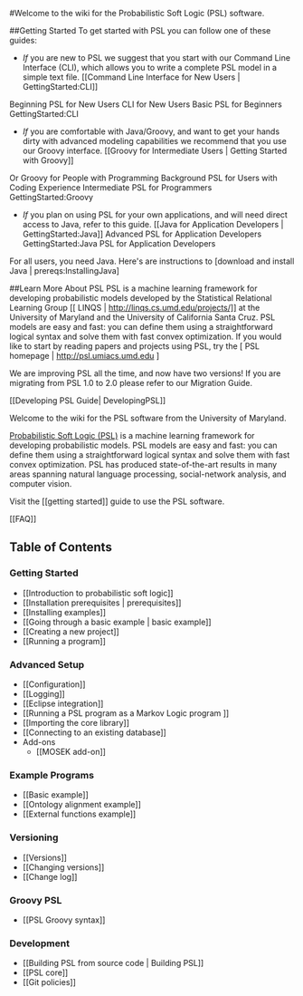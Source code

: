 #Welcome to the wiki for the Probabilistic Soft Logic (PSL) software. 


##Getting Started
To get started with PSL you can follow one of these guides: 
- _If_  you are new to PSL we suggest that you start with our Command Line Interface (CLI), which allows you to write a complete PSL model in a simple text file. [[Command Line Interface for New Users | GettingStarted:CLI]] 

Beginning PSL for New Users
CLI for New Users
Basic PSL for Beginners GettingStarted:CLI

- _If_  you are comfortable with Java/Groovy, and want to get your hands dirty with advanced modeling capabilities we recommend that you use our Groovy interface. [[Groovy for Intermediate Users | Getting Started with Groovy]] 

Or Groovy for People with Programming Background
PSL for Users with Coding Experience
Intermediate PSL for Programmers GettingStarted:Groovy

- _If_ you plan on using PSL for your own applications, and will need direct access to Java, refer to this guide.
[[Java for Application Developers | GettingStarted:Java]] 
Advanced PSL for Application Developers GettingStarted:Java
PSL for Application Developers

For all users, you need Java. Here's are instructions to [download and install Java | prereqs:InstallingJava]

##Learn More About PSL
PSL is a machine learning framework for developing probabilistic models developed by the Statistical Relational Learning Group [[ LINQS | http://linqs.cs.umd.edu/projects/]] at the University of Maryland and the University of California Santa Cruz. PSL models are easy and fast: you can define them using a straightforward logical syntax and solve them with fast convex optimization. If you would like to start by reading papers and projects using PSL, try the [ PSL homepage | http://psl.umiacs.umd.edu ]

We are improving PSL all the time, and now have two versions! If you are migrating from PSL 1.0 to 2.0 please refer to our Migration Guide.

[[Developing PSL Guide| DevelopingPSL]]














Welcome to the wiki for the PSL software from the University of Maryland. 

[Probabilistic Soft Logic (PSL)](https://psl.umiacs.umd.edu) is a machine learning framework for developing probabilistic models. PSL models are easy and fast: you can define them using a straightforward logical syntax and solve them with fast convex optimization. PSL has produced state-of-the-art results in many areas spanning natural language processing, social-network analysis, and computer vision.


Visit the [[getting started]] guide to use the PSL software.

[[FAQ]]

## Table of Contents 

### Getting Started 
- [[Introduction to probabilistic soft logic]]
- [[Installation prerequisites | prerequisites]]
- [[Installing examples]]
- [[Going through a basic example | basic example]]
- [[Creating a new project]]
- [[Running a program]]

### Advanced Setup
- [[Configuration]]
- [[Logging]]
- [[Eclipse integration]]
- [[Running a PSL program as a Markov Logic program ]]
- [[Importing the core library]]
- [[Connecting to an existing database]]
- Add-ons
  - [[MOSEK add-on]]

### Example Programs 
- [[Basic example]]
- [[Ontology alignment example]]
- [[External functions example]]

### Versioning 
- [[Versions]]
- [[Changing versions]]
- [[Change log]]

### Groovy PSL
- [[PSL Groovy syntax]]

### Development 
- [[Building PSL from source code | Building PSL]]
- [[PSL core]]
- [[Git policies]]